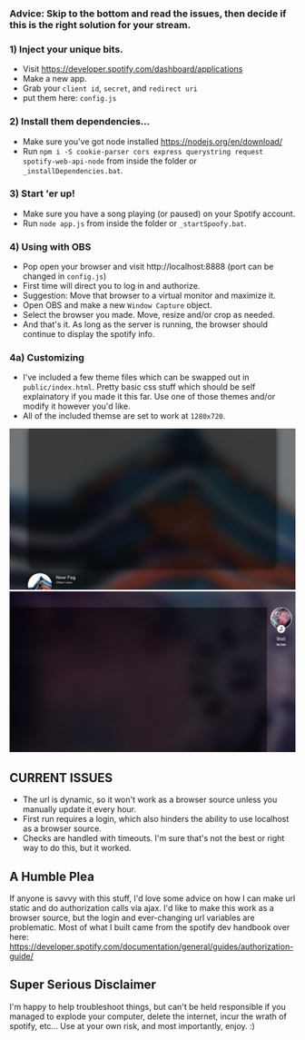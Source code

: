 ### Advice: Skip to the bottom and read the issues, then decide if this is the right solution for your stream.

### 1) Inject your unique bits.
- Visit https://developer.spotify.com/dashboard/applications
- Make a new app.
- Grab your `client id`, `secret`, and `redirect uri`
- put them here: `config.js`

### 2)  Install them dependencies...
- Make sure you've got node installed https://nodejs.org/en/download/
- Run `npm i -S cookie-parser cors express querystring request spotify-web-api-node` from inside the folder or `_installDependencies.bat`.

### 3)  Start 'er up!
- Make sure you have a song playing (or paused) on your Spotify account.
- Run `node app.js` from inside the folder or `_startSpoofy.bat`.

### 4) Using with OBS
- Pop open your browser and visit http://localhost:8888 (port can be changed in `config.js`)
- First time will direct you to log in and authorize.
- Suggestion: Move that browser to a virtual monitor and maximize it.
- Open OBS and make a new `Window Capture` object.
- Select the browser you made. Move, resize and/or crop as needed.
- And that's it. As long as the server is running, the browser should continue to display the spotify info.

### 4a) Customizing
- I've included a few theme files which can be swapped out in `public/index.html`. Pretty basic css stuff which should be self explainatory if you made it this far. Use one of those themes and/or modify it however you'd like.
- All of the included themse are set to work at `1280x720`.

![Theme 1](/screenshot1.jpg?raw=true)
![Theme 3](/screenshot2.jpg?raw=true)


## CURRENT ISSUES
- The url is dynamic, so it won't work as a browser source unless you manually update it every hour.
- First run requires a login, which also hinders the ability to use localhost as a browser source.
- Checks are handled with timeouts. I'm sure that's not the best or right way to do this, but it worked.

## A Humble Plea
If anyone is savvy with this stuff, I'd love some advice on how I can make url static and do authorization calls via ajax. I'd like to make this work as a browser source, but the login and ever-changing url variables are problematic.
Most of what I built came from the spotify dev handbook over here: https://developer.spotify.com/documentation/general/guides/authorization-guide/

## Super Serious Disclaimer
I'm happy to help troubleshoot things, but can't be held responsible if you managed to explode your computer, delete the internet, incur the wrath of spotify, etc... Use at your own risk, and most importantly, enjoy. :)

